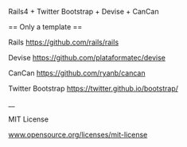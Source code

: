 Rails4 + Twitter Bootstrap + Devise + CanCan

== Only a template ==

Rails 
https://github.com/rails/rails

Devise 
https://github.com/plataformatec/devise

CanCan 
https://github.com/ryanb/cancan

Twitter Bootstrap 
https://twitter.github.io/bootstrap/

__

MIT License

www.opensource.org/licenses/mit-license